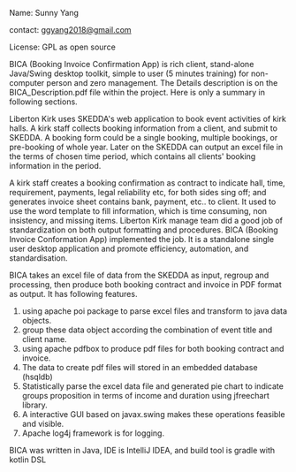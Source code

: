                         
Name: Sunny Yang 

contact: ggyang2018@gmail.com

License: GPL as open source  


BICA (Booking Invoice Confirmation App) is rich client, stand-alone Java/Swing desktop toolkit, simple to user (5 minutes training) for non-computer person and zero management. The Details description is on the BICA_Description.pdf file within the project. Here is only a summary in following sections.  

Liberton Kirk uses SKEDDA's web application to book event activities of kirk halls. A kirk staff collects booking information from a client, and submit to SKEDDA. A booking form could be a single booking, multiple bookings,  or pre-booking of whole year. Later on the SKEDDA can output an excel file in the terms of chosen time period, which contains all clients' booking information in the period.    

A kirk staff creates a booking confirmation as contract to indicate hall, time, requirement, payments, legal reliability etc, for both sides sing off; and generates invoice sheet contains bank, payment, etc.. to client. It used to use the word template to fill information, which is time consuming, non insistency, and missing items. Liberton Kirk manage team did a good job of standardization on both output formatting and procedures. BICA (Booking Invoice Conformation App) implemented the job. It is a standalone single user desktop application and promote efficiency, automation, and standardisation.

BICA takes an excel file of data from the SKEDDA as input, regroup and processing, then produce both booking contract and invoice in PDF format as output. It has following features.

1. using apache poi package to parse excel files and transform to java data objects.
2. group these data object according the combination of event title and client name.
3. using apache pdfbox to produce pdf files for both booking contract and invoice.
4. The data to create pdf files will stored in an embedded database (hsqldb)
5. Statistically parse the excel data file and generated pie chart to indicate groups proposition in
terms of income and duration using jfreechart library.
6. A interactive GUI based on javax.swing makes these operations feasible and visible.
7. Apache log4j framework is for logging.

BICA was written in Java,  IDE is IntelliJ IDEA, and build tool is gradle with kotlin DSL

